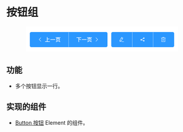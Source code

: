# 按钮组
<div align="center">
  <img src="screenshot/basic.png" alt="外观">
</div>

## 功能
* 多个按钮显示一行。

## 实现的组件
* [Button 按钮](http://element-cn.eleme.io/#/zh-CN/component/button) Element 的组件。



